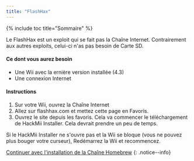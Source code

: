 ```yaml
---
title: "FlashHax"
---
```


{% include toc title="Sommaire" %}

Le FlashHax est un exploit qui se fait pas la Chaîne Internet. Contrairement aux autres exploits, celui-ci n'as pas besoin de Carte SD.

#### Ce dont vous aurez besoin
* Une Wii avec la ernière version installée (4.3)
* Une connexion Internet

#### Instructions

1. Sur votre Wii, ouvrez la Chaîne Internet
2. Allez sur flashhax.com et mettez cette page en Favoris.
3. Ouvrez le site depuis les favoris. Cela va commencer le téléchargement de HackMii Installer. Cela devrait prendre un peu de temps.

Si le HackMii Installer ne s'ouvre pas et la Wii se bloque (vous ne pouvez plus bouger votre curseur), Redémarrez la Wii et recommencez.

[Continuer avec l'installation de la Chaîne Homebrew](hbc)
{: .notice--info}
